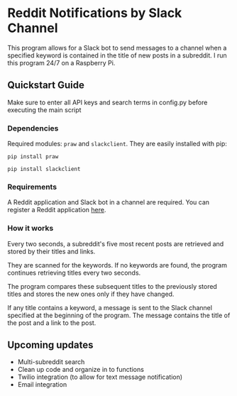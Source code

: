 # Reddit Notifications by Slack Channel

This program allows for a Slack bot to send messages to a
channel when a specified keyword is contained in the title of new posts in a subreddit.
I run this program 24/7 on a Raspberry Pi.

## Quickstart Guide

Make sure to enter all API keys and search terms in config.py before executing the main script

### Dependencies
Required modules: `praw` and `slackclient`. They are easily installed with pip:

`pip install praw`

`pip install slackclient`

### Requirements
A Reddit application and Slack bot in a channel are required.
You can register a Reddit application [here](https://www.reddit.com/prefs/apps/).

### How it works

Every two seconds, a subreddit's five most recent posts are retrieved and stored by their titles and links.

They are scanned for the keywords. If no keywords are found, the program continues retrieving titles every two seconds.

The program compares these subsequent titles to the previously stored titles and stores the new ones only if they have changed.

If any title contains a keyword, a message is sent to the Slack channel specified at the beginning of the program. 
The message contains the title of the post and a link to the post.

## Upcoming updates

- Multi-subreddit search
- Clean up code and organize in to functions
- Twilio integration (to allow for text message notification)
- Email integration
